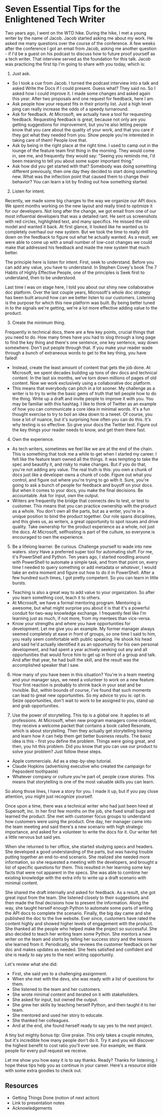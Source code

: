 # Seven Essential Tips for the Enlightened Tech Writer

Two years ago, I went on the WTD hike. During the hike, I met a young writer by the name of Jacob. Jacob started asking me about my work. He asked me many questions over the course of the conference. A few weeks after the conference I got an email from Jacob, asking me another question - if I'd be a guest on his podcast to discuss how to future proof yourself as a tech writer. That interview served as the foundation for this talk. Jacob was practicing the first tip I'm going to share with you today, which is:

1. Just ask.

* So I took a cue from Jacob. I turned the podcast interview into a talk and asked Write the Docs if I could present. Guess what? They said no. So I asked how I could improve it. I made some changes and asked again this year. After two proposals and one request for feedback, here I am.
* Ask people how your request fits in their priority list. Just a high level ping can really increase the odds of a speedy turnaround.
* Ask for feedback. At Microsoft, we actually have a tool for requesting feedback. Requesting feedback is great, because not only are you getting suggestions for improvement, but you're also letting people know that you care about the quality of your work, and that you care if they got what they needed from you. Show people you're interested in taking care of them! People love that.
* Ask by being in the right place at the right time. I used to camp out in the lounge of the feature team first thing in the morning. They would come in, see me, and frequently they would say: "Seeing you reminds me, I'd been meaning to tell you about some super important thing."
* Ask how did you get started with that? Somebody was doing something different previously, then one day they decided to start doing something new. What was the inflection point that caused them to change their behavior? You can learn a lot by finding out how something started.

2. Listen for intent.

Recently, we made some big changes to the way we organize our API docs. We spent months working on the new layout and really tried to optimize it for our developers. Not long after the change, we got email from one of our most influential developers that was a detailed rant. He sent us screenshots with red circles, highlighted text, and many specifics. He missed the old model and wanted it back. At first glance, it looked like he wanted us to completely overhaul our new system. But we took the time to really drill down on the feedback to figure out what he actually wanted. As a result, we were able to come up with a small number of low-cost changes we could make that addressed his feedback and made the new system that much better.

The principle here is listen for intent. First, seek to understand. Before you can add any value, you have to understand. In Stephen Covey's book The 7 Habits of Highly Effective People, one of the principles is Seek first to understand, then to be understood.

Last time I was on stage here, I told you about our shiny new collaborative doc platform. Over the last couple years, Microsoft's whole doc strategy has been built around how can we better listen to our customers. Listening is the purpose for which this new platform was built. By being better tuned in to the signals we're getting, we're a lot more effective adding value to the product.

3. Create the minimum thing.

Frequently in technical docs, there are a few key points, crucial things that you need to do. How many times have you had to slog through a long page to find the key thing and there's one sentence, one key sentence, way down somewhere. Don't put people through that. If you make your reader wade through a bunch of extraneous words to get to the key thing, you have failed!
* Instead, create the least amount of content that gets the job done. At Microsoft, we spent decades building up tons of dev docs and technical content. In the last six months, we've torn down millions of pages of old content. Now we work exclusively using a collaborative doc platform.
* This means that everybody can pitch in a lot sooner. My challenge as a writer is to try to write the basic gems of truth that tell people how to do the thing. Write up a draft and invite people to improve it with you.
You may be familiar with this hashtag. I like to think of Twitter as an example of how you can communicate a core idea in minimal words. It's a fun thought exercise to try to boil an idea down to a tweet. Of course, you lose a lot of nuance, but it's surprising how often you can do this. It's why texting is so effective. So give your docs the Twitter test. Figure out the key things your reader needs to know, and get them there fast.

4. Own the experience.

* As tech writers, sometimes we feel like we are at the end of the chain. This is something that took me a while to get when I started my career. I felt like the feature team owned all the things. It was tempting to take the spec and beautify it, and risky to make changes. But if you do that, you're not adding any value. The real truth is this: you own a chunk of docs just like a developer owns a chunk of code. Figure out what you control, and figure out where you're trying to go with it. Sure, you're going to ask a bunch of people for feedback and buyoff on your docs. But when it comes to your docs, you make the final decisions. Be accountable. Ask for input, own the output.
* Writers are frequently the bridge that connects dev to test, or test to customer. This means that you can practice ownership with the product as a whole. You don't own all the parts, but as a writer, you're in a unique position to bind the product together.  Our role spans disciplines, and this gives us, as writers, a great opportunity to spot issues and drive quality. Take ownership for the product experience as a whole, not just the docs. At Microsoft, selfhosting is part of the culture, so everyone is encouraged to own the experience.

5. Be a lifelong learner. Be curious. Challenge yourself to wade into new waters. *story* Have a preferred super tool for automating stuff.  For me, it's PowerShell and Python. Ten years ago, I started noodling around with PowerShell to automate a simple task, and from that point on, every time I needed to query something or add metadata or *whatever*, I would take an extra moment and figure out how to do it in PowerShell. After a few hundred such times, I got pretty competent. So you can learn in little bursts.
* Teaching is also a great way to add value to your organization. So after you learn something cool, teach it to others.
* At Microsoft, we have a formal mentoring program. Mentoring is awesome, but what might surprise you about it is that it's a powerful conduit for two-way knowledge exchange. I frequently feel like I'm learning just as much, if not more, from my mentees than vice-versa.
* Know your strengths and where you have opportunities for development. Let me give you an example. My former manager always seemed completely at ease in front of groups, so one time I said to him, you really seem comfortable with public speaking. He shook his head and said he'd actually identified it as an opportunity for his own personal development, and had spent a year actively seeking out any and all opportunities that would force him to get up in front of a group and talk. And after that year, he had built the skill, and the result was the accomplished speaker that I saw.

6. How many of you have been in this situation? You're in a team meeting and your manager says, we need a volunteer to work on a new feature. Your first reaction is probably to shrink back in your seat and be invisible. But, within bounds of course, I've found that such moments can lead to great new opportunities. So my advice to you is: opt in. Seize opportunities, don't wait to work to be assigned to you, stand up and grab opportunities.

7. Use the power of storytelling. This tip is a global one. It applies to all professions. At Microsoft, when new program managers come onboard, they receive a welcome packet that contains a book called Resonate, which is about storytelling. Then they actually get storytelling training and learn how it can help them get better business results. The basic idea is this - first you define the problem. Things were going great, and then, you hit this problem. Did you know that you can use our product to solve your problem? Just follow these steps.
* Apple commercials. Ad as a step-by-step tutorial.
* Claude Hopkins (advertising executive who created the campaign for Pepsodent toothpaste)
* Whatever company or culture you're part of, people crave stories. This means that storytelling is one of the most valuable skills you can learn.
 
So along those lines, I have a story for you. I made it up, but if you pay close attention, you might just recognize yourself.

Once upon a time, there was a technical writer who had just been hired at Supersoft, Inc. In her first few months on the job, she fixed small bugs and learned the product. She met with customer focus groups to understand how customers were using the product.
One day, her manager came into the team meeting and said there's a new scenario with high strategic importance, and asked for a volunteer to write the docs for it. Our writer felt a little nervous but said yes.

When she returned to her office, she started studying specs and headers. She developed a good understanding of the parts, but was having trouble putting together an end-to-end scenario. She realized she needed more information, so she requested a meeting with the developers, and brought a list of specific questions for them. This resulted in her learning some key facts that were not apparent in the specs.
She was able to combine her existing knowledge with the extra info to write up a draft scenario with minimal content.

She shared the draft internally and asked for feedback. As a result, she got great input from the team. She listened closely to their suggestions and then made the final decisions how to present the information. Along the way, she taught herself enough Python to automate some parts of writing the API docs to complete the scenario. Finally, the big day came and she published the doc to the live website. Ever since, customers have rated the content highly and showed higher levels of engagement with the product. She thanked all the people who helped make the project so successful. She also decided to teach her writing team some Python. 
She mentors a new writer on the team and *starts* by telling her success story and the lessons she learned from it.
Periodically, she reviews the customer feedback on her doc and makes updates as needed. She feels satisfied and confident and she is ready to say yes to the next writing opportunity.

Let's review what she did:
* First, she said yes to a challenging assignment.
* When she met with the devs, she was ready with a list of questions for them.
* She listened to the team and her customers.
* She wrote minimal content and iterated on it with stakeholders.
* She asked for input, but owned the output.
* She grew her skills by teaching herself Python, and then taught it to her team.
* She mentored and used her story to educate.
* She thanked her colleagues.
* And at the end, she found herself ready to say yes to the next project.

A tiny but mighty bonus tip: Give praise. This only takes a couple minutes, but it's incredible how many people don't do it. Try it and you will discover the highest benefit to cost ratio you'll ever see. For example, we thank people for every pull request we receive.

Let me show you how easy it is to say thanks. Ready? Thanks for listening, I hope these tips help you as continue in your career. Here's a resource slide with some extra goodies to check out.

## Resources

* Getting Things Done (notion of next action)
* Link to presentation notes
* Acknowledgements

<!-- 

When you tell a story, start with appropriate context.
How many times has someone started telling you something and not provided the context? Or come into your office and started in the middle of the problem?
Think of Apple commercials that showed you how to use the iPhone. Ad as tutorial! Then they put up a web page with links to the apps shown. Think of Claude Hopkins, who created the demand for toothpaste.
Define the problem. Things were going great, and then... you hit this problem. Here's how to use our product to solve your problem! Just use the following steps.

5. Corollary: own your product.

In this talk, I'll give you seven essential tips that will help you become a more effective tech writer. These are core principles that have guided me during almost two decades in the business.
At the end, I'll toss in a tiny but mighty bonus tip, and then I'll tell you a story. Ready? Here we go.

current state, new challenge, retool/adjust, triumph, then new state.
was: got assignment, worked hard to no avail until one day mailed team, because of this success, more success, until published.
what if: was a writer, did normal stuff until one day new thing announced, then retooled and adjusted, until success
was the assignment in 1 or 3? if 1, then what's 3? mailed team?

How many times have you wondered, as a documentarian, what could I improve to help me become an even more effective technical communicator? What could I do to take my skills to the next level? I've put together a list of seven specific recommendations. These are tried and true things that you can do that will help you succeed in the world of technical communication. They're my personal go-to strategies from almost two decades in the business. Ready to check them out? Let's get started.

review kark doc, integrate, cx as design, thinking about experience throughout
audience as hero, tips to help them through conflict
call to action? obstacle to surmount? what is vs. what could be?
content as part of the product, informed by data; data driven; contextual data; using data to focus on the most impactful content; Martin's priorities?
This is not the Blend conference.
Ask about slide design assistance.
Voice and tone: making your docs approachable, using images where it helps.
Consider doing talk for junior folks in UX.
Cultivate a growth mindset. At Microsoft, we embrace growth mindset in a big way.
One of the most powerful things we've been able to do as a result is release Windows once every six months, and get Insider builds out even faster. This is one of the biggest products on Earth. Long ago when we went from Windows XP to Windows Vista, it took five years! So from a fixed mindset, it seemed impossible, but we *retooled* our engineering systems from top to bottom and we made it happen because that's what our customers expect. 
Docs at Microsoft have also become much more story-oriented compared to fifteen years ago. It used to be that I documented features, but now I tell stories of how things fit together, which mirrors what has happened on the product side.
In the two years since, it's gone from a newfangled contraption to an everyday tool. Every day, I look at issues from internal and external customers. I look at data to figure out what people are using and what they're not. My goal when I do this is to listen closely, and then to add value and reflect back to improve the product. For example, say a customer opens a GitHub issue describing a broken scenario. We can try to repro it, we can go to the feature team, get clarification, drive change upstream if need be.
A lot of times, when you come into a situation as a writer, things are unclear. Someone bursts into your office and starts in the middle of the problem. Or you get feedback that's unclear.  Maybe you're in a meeting and you're unclear about something being discussed. Ask questions to better understand.
cx 2.0
Add tip numbers to slides so audience knows where they are?
-->
